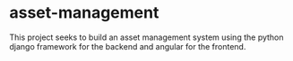 # asset-management
This project seeks to build an asset management system using the python django framework for the backend and angular for the frontend.
